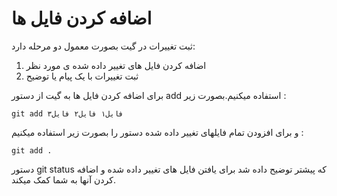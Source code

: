 اضافه کردن فایل ها
====

ثبت تغییرات در گیت بصورت معمول دو مرحله دارد:
1. اضافه کردن فایل های تغییر داده شده ی مورد نظر
2. ثبت تغییرات با یک پیام یا توضیح

برای اضافه کردن فایل ها به گیت از دستور add استفاده میکنیم.بصورت زیر :

```
git add فایل۱ فایل۲ فایل۳
```

و برای افزودن تمام فایلهای تغییر داده شده دستور را بصورت زیر استفاده میکنیم :

```
git add .
```

دستور git status که پیشتر توضیح داده شد برای یافتن فایل های تغییر داده شده و اضافه کردن آنها به شما کمک میکند.